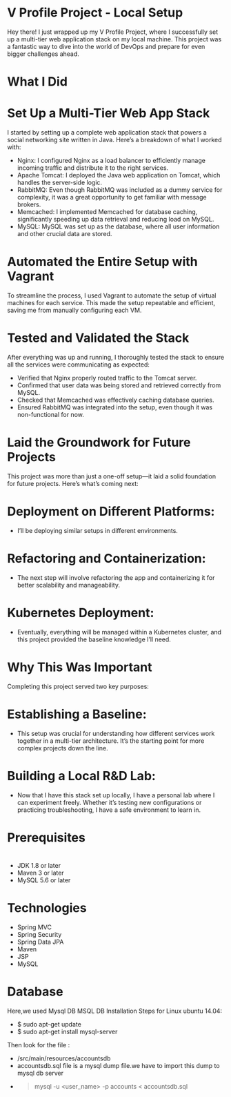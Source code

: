# V Profile Project - Local Setup
Hey there! I just wrapped up my V Profile Project, where I successfully set up a multi-tier web application stack on my local machine. This project was a fantastic way to dive into the world of DevOps and prepare for even bigger challenges ahead.

# What I Did
# Set Up a Multi-Tier Web App Stack
I started by setting up a complete web application stack that powers a social networking site written in Java. Here’s a breakdown of what I worked with:

- Nginx: I configured Nginx as a load balancer to efficiently manage incoming traffic and distribute it to the right services.
- Apache Tomcat: I deployed the Java web application on Tomcat, which handles the server-side logic.
- RabbitMQ: Even though RabbitMQ was included as a dummy service for complexity, it was a great opportunity to get familiar with message brokers.
- Memcached: I implemented Memcached for database caching, significantly speeding up data retrieval and reducing load on MySQL.
- MySQL: MySQL was set up as the database, where all user information and other crucial data are stored.

# Automated the Entire Setup with Vagrant
To streamline the process, I used Vagrant to automate the setup of virtual machines for each service. This made the setup repeatable and efficient, saving me from manually configuring each VM.

# Tested and Validated the Stack
After everything was up and running, I thoroughly tested the stack to ensure all the services were communicating as expected:

- Verified that Nginx properly routed traffic to the Tomcat server.
- Confirmed that user data was being stored and retrieved correctly from MySQL.
- Checked that Memcached was effectively caching database queries.
- Ensured RabbitMQ was integrated into the setup, even though it was non-functional for now.

# Laid the Groundwork for Future Projects
This project was more than just a one-off setup—it laid a solid foundation for future projects. Here’s what’s coming next:

# Deployment on Different Platforms: 
- I’ll be deploying similar setups in different environments.
# Refactoring and Containerization: 
- The next step will involve refactoring the app and containerizing it for better scalability and manageability.
# Kubernetes Deployment: 
- Eventually, everything will be managed within a Kubernetes cluster, and this project provided the baseline knowledge I’ll need.

# Why This Was Important
Completing this project served two key purposes:

# Establishing a Baseline: 
- This setup was crucial for understanding how different services work together in a multi-tier architecture. It’s the starting point for more complex projects down the line.

# Building a Local R&D Lab: 
- Now that I have this stack set up locally, I have a personal lab where I can experiment freely. Whether it’s testing new configurations or practicing troubleshooting, I have a safe environment to learn in.
# Prerequisites
#
- JDK 1.8 or later
- Maven 3 or later
- MySQL 5.6 or later

# Technologies 
- Spring MVC
- Spring Security
- Spring Data JPA
- Maven
- JSP
- MySQL
# Database
Here,we used Mysql DB 
MSQL DB Installation Steps for Linux ubuntu 14.04:
- $ sudo apt-get update
- $ sudo apt-get install mysql-server

Then look for the file :
- /src/main/resources/accountsdb
- accountsdb.sql file is a mysql dump file.we have to import this dump to mysql db server
- > mysql -u <user_name> -p accounts < accountsdb.sql


